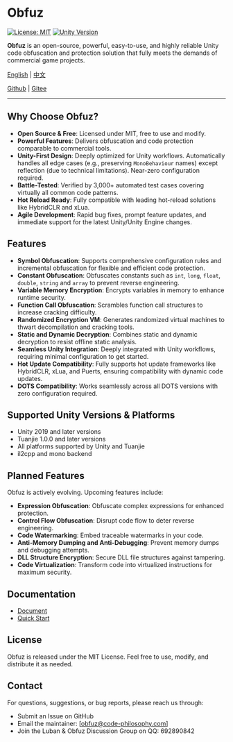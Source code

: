 # Obfuz

[![License: MIT](https://img.shields.io/badge/License-MIT-yellow.svg)](https://opensource.org/licenses/MIT)
[![Unity Version](https://img.shields.io/badge/Unity-2019%2B-blue)](https://unity.com/)

**Obfuz** is an open-source, powerful, easy-to-use, and highly reliable Unity code obfuscation and protection solution that fully meets the demands of commercial game projects.

[English](./README-EN.md) | [中文](./README.md)

[Github](https://github.com/focus-creative-games/obfuz) | [Gitee](https://gitee.com/focus-creative-games/obfuz)

---

## Why Choose Obfuz?

- **Open Source & Free**: Licensed under MIT, free to use and modify.  
- **Powerful Features**: Delivers obfuscation and code protection comparable to commercial tools.  
- **Unity-First Design**: Deeply optimized for Unity workflows. Automatically handles all edge cases (e.g., preserving `MonoBehaviour` names) except reflection (due to technical limitations). Near-zero configuration required.  
- **Battle-Tested**: Verified by 3,000+ automated test cases covering virtually all common code patterns.  
- **Hot Reload Ready**: Fully compatible with leading hot-reload solutions like HybridCLR and xLua.  
- **Agile Development**: Rapid bug fixes, prompt feature updates, and immediate support for the latest Unity/Unity Engine changes.  

## Features

- **Symbol Obfuscation**: Supports comprehensive configuration rules and incremental obfuscation for flexible and efficient code protection.
- **Constant Obfuscation**: Obfuscates constants such as `int`, `long`, `float`, `double`, `string` and `array` to prevent reverse engineering.
- **Variable Memory Encryption**: Encrypts variables in memory to enhance runtime security.
- **Function Call Obfuscation**: Scrambles function call structures to increase cracking difficulty.
- **Randomized Encryption VM**: Generates randomized virtual machines to thwart decompilation and cracking tools.
- **Static and Dynamic Decryption**: Combines static and dynamic decryption to resist offline static analysis.
- **Seamless Unity Integration**: Deeply integrated with Unity workflows, requiring minimal configuration to get started.
- **Hot Update Compatibility**: Fully supports hot update frameworks like HybridCLR, xLua, and Puerts, ensuring compatibility with dynamic code updates.
- **DOTS Compatibility**: Works seamlessly across all DOTS versions with zero configuration required.

## Supported Unity Versions & Platforms

- Unity 2019 and later versions
- Tuanjie 1.0.0 and later versions
- All platforms supported by Unity and Tuanjie
- il2cpp and mono backend

## Planned Features

Obfuz is actively evolving. Upcoming features include:

- **Expression Obfuscation**: Obfuscate complex expressions for enhanced protection.
- **Control Flow Obfuscation**: Disrupt code flow to deter reverse engineering.
- **Code Watermarking**: Embed traceable watermarks in your code.
- **Anti-Memory Dumping and Anti-Debugging**: Prevent memory dumps and debugging attempts.
- **DLL Structure Encryption**: Secure DLL file structures against tampering.
- **Code Virtualization**: Transform code into virtualized instructions for maximum security.

## Documentation

- [Document](https://www.obfuz.com/)
- [Quick Start](https://www.obfuz.com/docs/beginner/quick-start)

## License

Obfuz is released under the MIT License. Feel free to use, modify, and distribute it as needed.

## Contact

For questions, suggestions, or bug reports, please reach us through:

- Submit an Issue on GitHub
- Email the maintainer: [obfuz@code-philosophy.com]
- Join the ​​Luban & Obfuz Discussion Group​​ on QQ: 692890842
